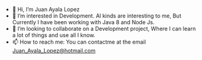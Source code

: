 - 👋 Hi, I’m Juan Ayala Lopez
- 👀 I’m interested in Development. Al kinds are interesting to me, But Currently I have been working with Java 8 and Node Js.
- 💞️ I’m looking to collaborate on a Development project, Where I can learn a lot of things and use all I know.
- 📫 How to reach me: You can contactme at the email Juan_Ayala_Lopez@hotmail.com

<!---
HaunterBlack/HaunterBlack is a ✨ special ✨ repository because its `README.md` (this file) appears on your GitHub profile.
You can click the Preview link to take a look at your changes.
--->
